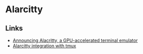# Alarcitty
## Links
- [Announcing Alacritty, a GPU-accelerated terminal emulator](https://jwilm.io/blog/announcing-alacritty/)
- [Alarcitty integration with tmux](https://arAslan.io/2018/02/05/gpu-accelerated-terminal-alacritty/)